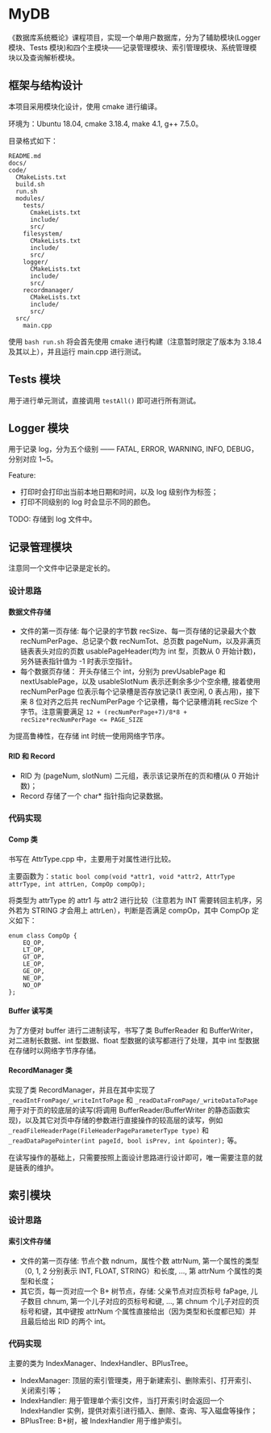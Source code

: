 # MyDB

《数据库系统概论》课程项目，实现一个单用户数据库，分为了辅助模块(Logger 模块、Tests 模块)和四个主模块——记录管理模块、索引管理模块、系统管理模块以及查询解析模块。

## 框架与结构设计

本项目采用模块化设计，使用 cmake 进行编译。

环境为：Ubuntu 18.04, cmake 3.18.4, make 4.1, g++ 7.5.0。

目录格式如下：

```
README.md
docs/
code/
  CMakeLists.txt
  build.sh
  run.sh
  modules/
	tests/
	  CmakeLists.txt
	  include/
	  src/
    filesystem/
	  CMakeLists.txt
	  include/
	  src/
	logger/
	  CMakeLists.txt
	  include/
	  src/
	recordmanager/
	  CMakeLists.txt
	  include/
	  src/
  src/
    main.cpp
```

使用 `bash run.sh` 将会首先使用 cmake 进行构建（注意暂时限定了版本为 3.18.4 及其以上），并且运行 main.cpp 进行测试。

## Tests 模块

用于进行单元测试，直接调用 `testAll()` 即可进行所有测试。

## Logger 模块

用于记录 log，分为五个级别 —— FATAL, ERROR, WARNING, INFO, DEBUG，分别对应 1~5。

Feature:

* 打印时会打印出当前本地日期和时间，以及 log 级别作为标签；
* 打印不同级别的 log 时会显示不同的颜色。

TODO: 存储到 log 文件中。

## 记录管理模块

注意同一个文件中记录是定长的。

### 设计思路

#### 数据文件存储

* 文件的第一页存储: 每个记录的字节数 recSize、每一页存储的记录最大个数 recNumPerPage、总记录个数 recNumTot、总页数 pageNum，以及非满页链表表头对应的页数 usablePageHeader(均为 int 型，页数从 0 开始计数)，另外链表指针值为 -1 时表示空指针。
* 每个数据页存储： 开头存储三个 int，分别为 prevUsablePage 和 nextUsablePage，以及 usableSlotNum 表示还剩余多少个空余槽, 接着使用 recNumPerPage 位表示每个记录槽是否存放记录(1 表空闲, 0 表占用)，接下来 8 位对齐之后共 recNumPerPage 个记录槽，每个记录槽消耗 recSize 个字节。注意需要满足 `12 + (recNumPerPage+7)/8*8 + recSize*recNumPerPage <= PAGE_SIZE`

为提高鲁棒性，在存储 int 时统一使用网络字节序。

#### RID 和 Record

* RID 为 (pageNum, slotNum) 二元组，表示该记录所在的页和槽(从 0 开始计数)；
* Record 存储了一个 char\* 指针指向记录数据。

### 代码实现

#### Comp 类

书写在 AttrType.cpp 中，主要用于对属性进行比较。

主要函数为：`static bool comp(void *attr1, void *attr2, AttrType attrType, int attrLen, CompOp compOp);`

将类型为 attrType 的 attr1 与 attr2 进行比较（注意若为 INT 需要转回主机序，另外若为 STRING 才会用上 attrLen），判断是否满足 compOp，其中 CompOp 定义如下：

```
enum class CompOp {
    EQ_OP,
    LT_OP,
    GT_OP,
    LE_OP,
    GE_OP,
    NE_OP,
    NO_OP
};
```

#### Buffer 读写类

为了方便对 buffer 进行二进制读写，书写了类 BufferReader 和 BufferWriter，对二进制长数据、int 型数据、float 型数据的读写都进行了处理，其中 int 型数据在存储时以网络字节序存储。

#### RecordManager 类

实现了类 RecordManager，并且在其中实现了 `_readIntFromPage/_writeIntToPage` 和 `_readDataFromPage/_writeDataToPage` 用于对于页的较底层的读写(将调用 BufferReader/BufferWriter 的静态函数实现)，以及其它对页中存储的参数进行直接操作的较高层的读写，例如 `_readFileHeaderPage(FileHeaderPageParameterType type)` 和 `_readDataPagePointer(int pageId, bool isPrev, int &pointer);` 等。

在读写操作的基础上，只需要按照上面设计思路进行设计即可，唯一需要注意的就是链表的维护。

## 索引模块

### 设计思路

#### 索引文件存储

* 文件的第一页存储: 节点个数 ndnum，属性个数 attrNum, 第一个属性的类型（0, 1, 2 分别表示 INT, FLOAT, STRING）和长度, ..., 第 attrNum 个属性的类型和长度；
* 其它页，每一页对应一个 B+ 树节点，存储: 父亲节点对应页标号 faPage, 儿子数目 chnum, 第一个儿子对应的页标号和键, ..., 第 chnum 个儿子对应的页标号和键，其中键按 attrNum 个属性直接给出（因为类型和长度都已知）并且最后给出 RID 的两个 int。

### 代码实现

主要的类为 IndexManager、IndexHandler、BPlusTree。

* IndexManager: 顶层的索引管理类，用于新建索引、删除索引、打开索引、关闭索引等；
* IndexHandler: 用于管理单个索引文件，当打开索引时会返回一个 IndexHandler 实例，提供对索引进行插入、删除、查询、写入磁盘等操作；
* BPlusTree: B+树，被 IndexHandler 用于维护索引。
